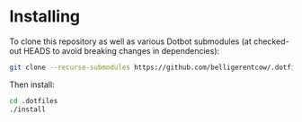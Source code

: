 # Installing
To clone this repository as well as various Dotbot submodules (at checked-out HEADS to avoid breaking changes in dependencies):
```bash
git clone --recurse-submodules https://github.com/belligerentcow/.dotfiles.git
```
Then install:
```bash
cd .dotfiles
./install
```
